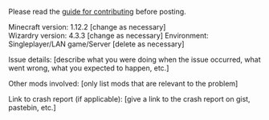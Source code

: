 Please read the [guide for contributing](https://github.com/Electroblob77/Wizardry/blob/1.12.2/guide_for_contributing.md) before posting.

Minecraft version: 1.12.2 [change as necessary]  
Wizardry version: 4.3.3 [change as necessary]
Environment: Singleplayer/LAN game/Server [delete as necessary]

Issue details: [describe what you were doing when the issue occurred, what went wrong, what you expected to happen, etc.]

Other mods involved: [only list mods that are relevant to the problem]

Link to crash report (if applicable): [give a link to the crash report on gist, pastebin, etc.]
